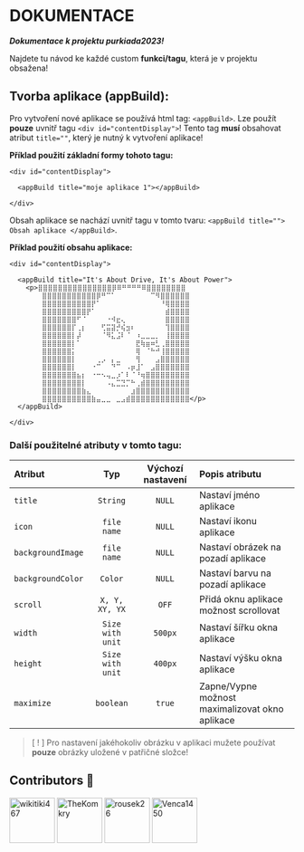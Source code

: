 # DOKUMENTACE
***Dokumentace k projektu purkiada2023!***

Najdete tu návod ke každé custom **funkci/tagu**, která je v projektu obsažena!
    
## Tvorba aplikace (appBuild):
Pro vytvoření nové aplikace se používá html tag: `<appBuild>`. Lze použít **pouze** uvnitř tagu `<div id="contentDisplay">`!
Tento tag **musí** obsahovat atribut `title=""`, který je nutný k vytvoření aplikace!

**Příklad použití základní formy tohoto tagu:**
```
<div id="contentDisplay">

  <appBuild title="moje aplikace 1"></appBuild>
  
</div>
```
Obsah aplikace se nachází uvnitř tagu v tomto tvaru: `<appBuild title=""> Obsah aplikace </appBuild>`.

**Příklad použití obsahu aplikace:**
```
<div id="contentDisplay">

  <appBuild title="It's About Drive, It's About Power">
    <p>⣿⣿⣿⣿⣿⣿⣿⣿⣿⣿⣿⣿⣿⣿⣿⡿⠿⠛⠛⠛⠛⠿⣿⣿⣿⣿⣿⣿⣿⣿
        ⣿⣿⣿⣿⣿⣿⣿⣿⣿⣿⣿⡿⠛⠉⠁⠀⠀⠀⠀⠀⠀⠀⠉⠻⣿⣿⣿⣿⣿⣿
        ⣿⣿⣿⣿⣿⣿⣿⣿⣿⣿⡟⠁⠀⠀⠀⠀⠀⠀⠀⠀⠀⠀⠀⠀⠘⢿⣿⣿⣿⣿
        ⣿⣿⣿⣿⣿⣿⣿⣿⣿⡟⠁⠀⠀⠀⠀⠀⠀⠀⠀⠀⠀⠀⠀⠀⠀⣾⣿⣿⣿⣿
        ⣿⣿⣿⣿⣿⣿⣿⠋⠈⠀⠀⠀⠀⠐⠺⣖⢄⠀⠀⠀⠀⠀⠀⠀⠀⣿⣿⣿⣿⣿
        ⣿⣿⣿⣿⣿⣿⡏⢀⡆⠀⠀⠀⢋⣭⣽⡚⢮⣲⠆⠀⠀⠀⠀⠀⠀⢹⣿⣿⣿⣿
        ⣿⣿⣿⣿⣿⣿⡇⡼⠀⠀⠀⠀⠈⠻⣅⣨⠇⠈⠀⠰⣀⣀⣀⡀⠀⢸⣿⣿⣿⣿
        ⣿⣿⣿⣿⣿⣿⡇⠁⠀⠀⠀⠀⠀⠀⠀⠀⠀⠀⠀⣟⢷⣶⠶⣃⢀⣿⣿⣿⣿⣿
        ⣿⣿⣿⣿⣿⣿⡅⠀⠀⠀⠀⠀⠀⠀⠀⠀⠀⠀⠀⢿⠀⠈⠓⠚⢸⣿⣿⣿⣿⣿
        ⣿⣿⣿⣿⣿⣿⡇⠀⠀⠀⠀⢀⡠⠀⡄⣀⠀⠀⠀⢻⠀⠀⠀⣠⣿⣿⣿⣿⣿⣿
        ⣿⣿⣿⣿⣿⣿⡇⠀⠀⠀⠐⠉⠀⠀⠙⠉⠀⠠⡶⣸⠁⠀⣠⣿⣿⣿⣿⣿⣿⣿
        ⣿⣿⣿⣿⣿⣿⣿⣦⡆⠀⠐⠒⠢⢤⣀⡰⠁⠇⠈⠘⢶⣿⣿⣿⣿⣿⣿⣿⣿⣿
        ⣿⣿⣿⣿⣿⣿⣿⣿⡇⠀⠀⠀⠀⠠⣄⣉⣙⡉⠓⢀⣾⣿⣿⣿⣿⣿⣿⣿⣿⣿
        ⣿⣿⣿⣿⣿⣿⣿⣿⣷⣄⠀⠀⠀⠀⠀⠀⠀⠀⣰⣿⣿⣿⣿⣿⣿⣿⣿⣿⣿⣿
        ⣿⣿⣿⣿⣿⣿⣿⣿⣿⣿⣷⣤⣀⣀⠀⣀⣠⣾⣿⣿⣿⣿⣿⣿⣿⣿⣿⣿⣿⣿</p>
  </appBuild>
  
</div>
```

### Další použitelné atributy v tomto tagu:
| Atribut                   |      Typ        |Výchozí nastavení| Popis atributu                                 |
| :------------------------ | :-------------: | :-------------: | :--------------------------------------------- |
| `title`                   |    `String`     |     `NULL`      | Nastaví jméno aplikace                         |
| `icon`                    |   `file name`   |     `NULL`      | Nastaví ikonu aplikace                         |
| `backgroundImage`         |   `file name`   |     `NULL`      | Nastaví obrázek na pozadí aplikace             |
| `backgroundColor`         |    `Color`      |     `NULL`      | Nastaví barvu na pozadí aplikace               |
| `scroll`                  |  `X, Y, XY, YX` |      `OFF`      | Přidá oknu aplikace možnost scrollovat         |
| `width`                   | `Size with unit`|    `500px`      | Nastaví šířku okna aplikace                    |
| `height`                  | `Size with unit`|    `400px`      | Nastaví výšku okna aplikace                    |
| `maximize`                |    `boolean`    |     `true`      | Zapne/Vypne možnost maximalizovat okno aplikace|

> [ ! ] Pro nastavení jakéhokoliv obrázku v aplikaci mužete používat **pouze** obrázky uložené v patřičné složce!

## Contributors 🙏

[<img alt="wikitiki467" src="https://avatars.githubusercontent.com/u/48698941?v=4" width="80">](https://github.com/wikitiki467)
[<img alt="TheKomkry" src="https://avatars.githubusercontent.com/u/78811061?v=4" width="80">](https://github.com/TheKomkry)
[<img alt="rousek26" src="https://avatars.githubusercontent.com/u/119334621?v=4" width="80">](https://github.com/rousek26)
[<img alt="Venca1450" src="https://avatars.githubusercontent.com/u/119332065?v=4" width="80">](https://github.com/Venca1450)
